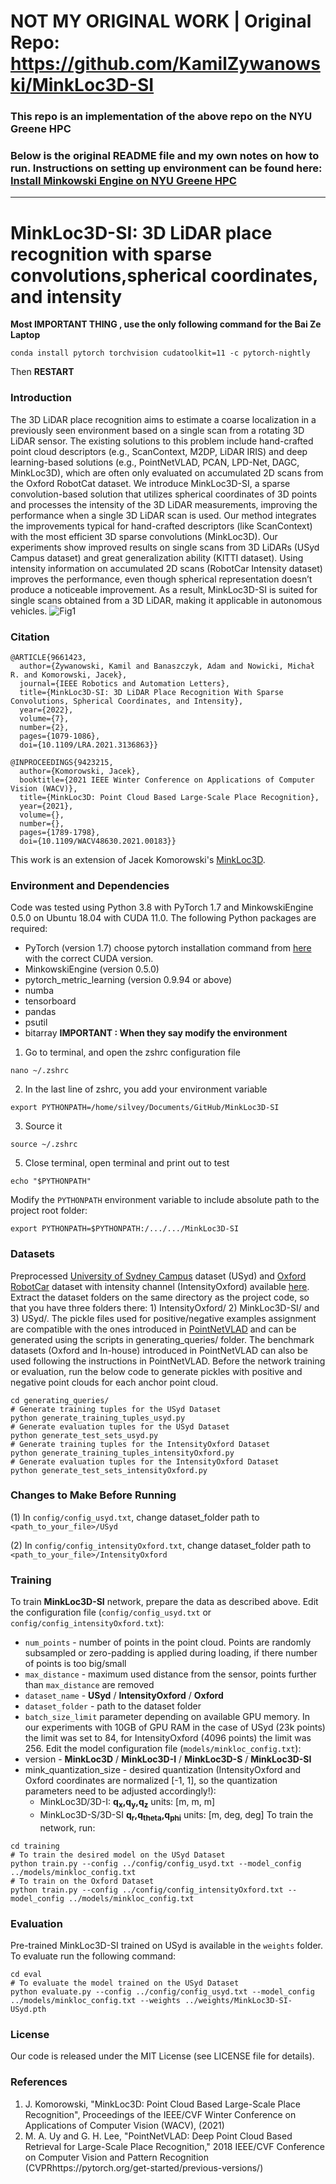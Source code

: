 # NOT MY ORIGINAL WORK | Original Repo: https://github.com/KamilZywanowski/MinkLoc3D-SI

### This repo is an implementation of the above repo on the NYU Greene HPC

### Below is the original README file and my own notes on how to run. Instructions on setting up environment can be found here: [Install Minkowski Engine on NYU Greene HPC](https://github.com/SilvesterYu/NYUGreeneHPC_Notes/blob/main/Install_MinkowskiEngine.md) 

---

# MinkLoc3D-SI: 3D LiDAR place recognition with sparse convolutions,spherical coordinates, and intensity

**Most IMPORTANT THING , use the only following command for the Bai Ze Laptop**

```
conda install pytorch torchvision cudatoolkit=11 -c pytorch-nightly
```

Then **RESTART**



### Introduction
The 3D LiDAR place recognition aims to estimate a coarse localization in a previously seen environment based on
a single scan from a rotating 3D LiDAR sensor. The existing solutions to this problem include hand-crafted 
point cloud descriptors (e.g., ScanContext, M2DP, LiDAR IRIS) and deep learning-based solutions (e.g., PointNetVLAD, 
PCAN, LPD-Net, DAGC, MinkLoc3D), which are often only evaluated on accumulated 2D scans from the Oxford RobotCat dataset. 
We introduce MinkLoc3D-SI, a sparse convolution-based solution that utilizes spherical coordinates of 3D points and 
processes the intensity of the 3D LiDAR measurements, improving the performance when a single 3D LiDAR scan is used. 
Our method integrates the improvements typical for hand-crafted descriptors (like ScanContext) with the most 
efficient 3D sparse convolutions (MinkLoc3D). Our experiments show improved results on single scans from 3D LiDARs 
(USyd Campus dataset) and great generalization ability (KITTI dataset). Using intensity information on accumulated 
2D scans (RobotCar Intensity dataset) improves the performance, even though spherical representation doesn’t produce 
a noticeable improvement. As a result, MinkLoc3D-SI is suited for single scans obtained from a 3D LiDAR, 
making it applicable in autonomous vehicles.
![Fig1](images/Fig1.png)
### Citation
```
@ARTICLE{9661423,
  author={Żywanowski, Kamil and Banaszczyk, Adam and Nowicki, Michał R. and Komorowski, Jacek},
  journal={IEEE Robotics and Automation Letters}, 
  title={MinkLoc3D-SI: 3D LiDAR Place Recognition With Sparse Convolutions, Spherical Coordinates, and Intensity}, 
  year={2022},
  volume={7},
  number={2},
  pages={1079-1086},
  doi={10.1109/LRA.2021.3136863}}
  
@INPROCEEDINGS{9423215,
  author={Komorowski, Jacek},
  booktitle={2021 IEEE Winter Conference on Applications of Computer Vision (WACV)}, 
  title={MinkLoc3D: Point Cloud Based Large-Scale Place Recognition}, 
  year={2021},
  volume={},
  number={},
  pages={1789-1798},
  doi={10.1109/WACV48630.2021.00183}}
```
This work is an extension of Jacek Komorowski's [MinkLoc3D](https://github.com/jac99/MinkLoc3D).
### Environment and Dependencies
Code was tested using Python 3.8 with PyTorch 1.7 and MinkowskiEngine 0.5.0 on Ubuntu 18.04 with CUDA 11.0.
The following Python packages are required:
* PyTorch (version 1.7) choose pytorch installation command from [here](https://pytorch.org/get-started/previous-versions/) with the correct CUDA version.
* MinkowskiEngine (version 0.5.0)
* pytorch_metric_learning (version 0.9.94 or above)
* numba
* tensorboard
* pandas
* psutil
* bitarray
**IMPORTANT : When they say modify the environment**
1. Go to terminal, and open the zshrc configuration file
```
nano ~/.zshrc 
```
2. In the last line of zshrc, you add your environment variable
```
export PYTHONPATH=/home/silvey/Documents/GitHub/MinkLoc3D-SI
```
3. Source it
```
source ~/.zshrc
```
5. Close terminal, open terminal and print out to test
```
echo "$PYTHONPATH"
```
Modify the `PYTHONPATH` environment variable to include absolute path to the project root folder: 
```export PYTHONPATH
export PYTHONPATH=$PYTHONPATH:/.../.../MinkLoc3D-SI
```
### Datasets
Preprocessed [University of Sydney Campus](http://its.acfr.usyd.edu.au/datasets/usyd-campus-dataset/) dataset (USyd) 
and [Oxford RobotCar](https://robotcar-dataset.robots.ox.ac.uk/) dataset with intensity channel (IntensityOxford) 
available [here](https://chmura.put.poznan.pl/s/5HxyZefrNLp64fj).
Extract the dataset folders on the same directory as the project code, so that you have three folders there: 1) 
IntensityOxford/ 2) MinkLoc3D-SI/ and 3) USyd/.
The pickle files used for positive/negative examples assignment are compatible with the ones introduced in 
[PointNetVLAD](https://github.com/mikacuy/pointnetvlad) and can be generated using the scripts in generating_queries/ 
folder. The benchmark datasets (Oxford and In-house) introduced in PointNetVLAD can also be used following 
the instructions in PointNetVLAD.
Before the network training or evaluation, run the below code to generate pickles with positive and negative point clouds for each anchor point cloud. 
 
```generate pickles
cd generating_queries/ 
# Generate training tuples for the USyd Dataset
python generate_training_tuples_usyd.py
# Generate evaluation tuples for the USyd Dataset
python generate_test_sets_usyd.py
# Generate training tuples for the IntensityOxford Dataset
python generate_training_tuples_intensityOxford.py
# Generate evaluation tuples for the IntensityOxford Dataset
python generate_test_sets_intensityOxford.py
```

### Changes to Make Before Running

(1) In `config/config_usyd.txt`, change dataset_folder path to `<path_to_your_file>/USyd`

(2) In `config/config_intensityOxford.txt`, change dataset_folder path to `<path_to_your_file>/IntensityOxford`

### Training
To train **MinkLoc3D-SI** network, prepare the data as described above.
Edit the configuration file (`config/config_usyd.txt` or `config/config_intensityOxford.txt`):
- `num_points` - number of points in the point cloud. Points are randomly subsampled or zero-padding is applied during loading, if there number of points is too big/small
- `max_distance` - maximum used distance from the sensor, points further than `max_distance` are removed
- `dataset_name` - **USyd** / **IntensityOxford** / **Oxford**
- `dataset_folder` - path to the dataset folder
- `batch_size_limit` parameter depending on available GPU memory. In our experiments with 10GB of GPU RAM in the case 
of USyd (23k points) the limit was set to 84, for IntensityOxford (4096 points) the limit was 256.
Edit the model configuration file (`models/minkloc_config.txt`):
- version - **MinkLoc3D** / **MinkLoc3D-I** / **MinkLoc3D-S** / **MinkLoc3D-SI** 
- mink_quantization_size - desired quantization (IntensityOxford and Oxford coordinates are normalized [-1, 1], so the quantization parameters need to be adjusted accordingly!):
  - MinkLoc3D/3D-I: **q<sub>x</sub>,q<sub>y</sub>,q<sub>z</sub>** units: [m, m, m]
  - MinkLoc3D-S/3D-SI **q<sub>r</sub>,q<sub>theta</sub>,q<sub>phi</sub>** units: [m, deg, deg]
To train the network, run:
```train
cd training
# To train the desired model on the USyd Dataset
python train.py --config ../config/config_usyd.txt --model_config ../models/minkloc_config.txt
# To train on the Oxford Dataset
python train.py --config ../config/config_intensityOxford.txt --model_config ../models/minkloc_config.txt
```
### Evaluation
Pre-trained MinkLoc3D-SI trained on USyd is available in the `weights` folder. To evaluate run the following command:
```eval baseline
cd eval
# To evaluate the model trained on the USyd Dataset
python evaluate.py --config ../config/config_usyd.txt --model_config ../models/minkloc_config.txt --weights ../weights/MinkLoc3D-SI-USyd.pth
```
### License
Our code is released under the MIT License (see LICENSE file for details).
### References
1. J. Komorowski, "MinkLoc3D: Point Cloud Based Large-Scale Place Recognition", Proceedings of the IEEE/CVF Winter Conference on Applications of Computer Vision (WACV), (2021)
2. M. A. Uy and G. H. Lee, "PointNetVLAD: Deep Point Cloud Based Retrieval for Large-Scale Place Recognition," 2018 IEEE/CVF Conference on Computer Vision and Pattern Recognition (CVPRhttps://pytorch.org/get-started/previous-versions/)
